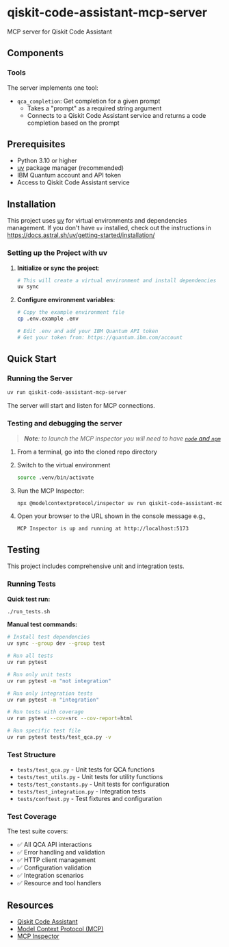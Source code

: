 # qiskit-code-assistant-mcp-server

MCP server for Qiskit Code Assistant


## Components


### Tools

The server implements one tool:
- `qca_completion`: Get completion for a given prompt
  - Takes a "prompt" as a required string argument
  - Connects to a Qiskit Code Assistant service and returns a code completion based on the prompt


## Prerequisites

- Python 3.10 or higher
- [uv](https://astral.sh/uv) package manager (recommended)
- IBM Quantum account and API token
- Access to Qiskit Code Assistant service

## Installation

This project uses [uv](https://astral.sh/uv) for virtual environments and dependencies management. If you don't have `uv` installed, check out the instructions in <https://docs.astral.sh/uv/getting-started/installation/>

### Setting up the Project with uv

1. **Initialize or sync the project**:
   ```bash
   # This will create a virtual environment and install dependencies
   uv sync
   ```

2. **Configure environment variables**:
   ```bash
   # Copy the example environment file
   cp .env.example .env
   
   # Edit .env and add your IBM Quantum API token
   # Get your token from: https://quantum.ibm.com/account
   ```

## Quick Start

### Running the Server

```bash
uv run qiskit-code-assistant-mcp-server
```

The server will start and listen for MCP connections.


### Testing and debugging the server

> _**Note**: to launch the MCP inspector you will need to have [`node` and `npm`](https://docs.npmjs.com/downloading-and-installing-node-js-and-npm)_

1. From a terminal, go into the cloned repo directory

1. Switch to the virtual environment

    ```sh
    source .venv/bin/activate
    ```

1. Run the MCP Inspector:

    ```sh
    npx @modelcontextprotocol/inspector uv run qiskit-code-assistant-mcp-server
    ```

1. Open your browser to the URL shown in the console message e.g.,

    ```
    MCP Inspector is up and running at http://localhost:5173
    ```

## Testing

This project includes comprehensive unit and integration tests.

### Running Tests

**Quick test run:**
```bash
./run_tests.sh
```

**Manual test commands:**
```bash
# Install test dependencies
uv sync --group dev --group test

# Run all tests
uv run pytest

# Run only unit tests
uv run pytest -m "not integration"

# Run only integration tests
uv run pytest -m "integration"

# Run tests with coverage
uv run pytest --cov=src --cov-report=html

# Run specific test file
uv run pytest tests/test_qca.py -v
```

### Test Structure

- `tests/test_qca.py` - Unit tests for QCA functions
- `tests/test_utils.py` - Unit tests for utility functions  
- `tests/test_constants.py` - Unit tests for configuration
- `tests/test_integration.py` - Integration tests
- `tests/conftest.py` - Test fixtures and configuration

### Test Coverage

The test suite covers:
- ✅ All QCA API interactions
- ✅ Error handling and validation
- ✅ HTTP client management
- ✅ Configuration validation
- ✅ Integration scenarios
- ✅ Resource and tool handlers

## Resources

- [Qiskit Code Assistant](https://docs.quantum.ibm.com/guides/qiskit-code-assistant)
- [Model Context Protocol (MCP)](https://modelcontextprotocol.io/introduction)
- [MCP Inspector](https://github.com/modelcontextprotocol/inspector)
